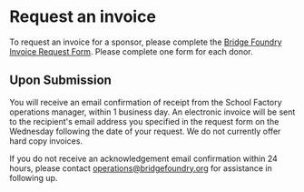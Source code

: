 # Request an invoice
To request an invoice for a sponsor, please complete the [Bridge Foundry Invoice Request Form](https://docs.google.com/forms/d/1gu6WG2Nifj_579VhML_KZWpvi0bM0YpqsgZptSmU6Lw/viewform). Please complete one form for each donor.

## Upon Submission
You will receive an email confirmation of receipt from the School Factory operations manager,  within 1 business day. An electronic invoice will be sent to the recipient's email address you specified in the request form on the Wednesday following the date of your request. We do not currently offer hard copy invoices.

If you do not receive an acknowledgement email confirmation within 24 hours, please contact operations@bridgefoundry.org  for assistance in following up.
